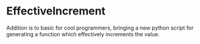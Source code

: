 # EffectiveIncrement
Addition is to basic for cool programmers, bringing a new python script for generating a function which effectively increments the value.
